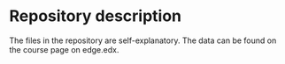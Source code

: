 # Repository description
The files in the repository are self-explanatory. The data can be found on the course page on edge.edx.
